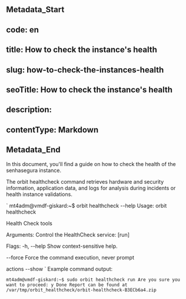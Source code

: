 ## Metadata_Start 
## code: en
## title: How to check the instance's health 
## slug: how-to-check-the-instances-health 
## seoTitle: How to check the instance's health 
## description:  
## contentType: Markdown 
## Metadata_End
In this document, you'll find a guide on how to check the health of the senhasegura instance.

The orbit healthcheck command retrieves hardware and security information, application data, and logs for analysis during incidents or health instance validations.

`
mt4adm@vmdf-giskard:~$ orbit healthcheck --help
Usage: orbit healthcheck 

Health Check tools

Arguments:
  Control the HealthCheck service: [run]

Flags:
 -h, --help Show context-sensitive help.

 --force Force the command execution, never prompt

actions
 --show 
 `
Example command output:

`mt4adm@vmdf-giskard:~$ sudo orbit healthcheck run
Are you sure you want to proceed: y
Done
Report can be found at /var/tmp/orbit_healthcheck/orbit-healthcheck-B3ECb6a4.zip
`

